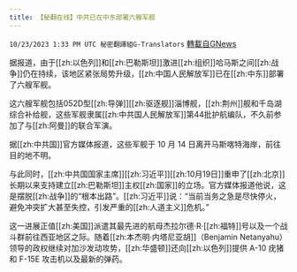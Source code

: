 ```yaml
---
title: 【秘翻在线】中共已在中东部署六艘军舰
---
```

`10/23/2023 1:33 PM UTC 秘密翻譯組G-Translators` [轉載自GNews](https://gnews.org/articles/1870140)

据报道，由于[[zh:以色列]]和[[zh:巴勒斯坦]]激进[[zh:组织]]哈马斯之间[[zh:战争]]仍在持续，该地区紧张局势升级，[[zh:中国人民解放军]]已在[[zh:中东]]部署了六艘军舰。

这六艘军舰包括052D型[[zh:导弹]][[zh:驱逐舰]]淄博舰，[[zh:荆州]]舰和千岛湖综合补给舰，这些军舰隶属[[zh:中共国人民解放军]]第44批护航编队，不久前参加了与[[zh:阿曼]]的联合军演。

据[[zh:中共国]]官方媒体报道，这些军舰于 10 月 14 日离开马斯喀特海岸，前往目的地不明。

与此同时，[[zh:中共国国家主席]][[zh:习近平]][[zh:10月19日]]重申了[[zh:北京]]长期以来支持建立[[zh:巴勒斯坦]]主权[[zh:国家]]的立场。官方媒体报道他说，这是摆脱[[zh:战争]]的“根本出路”。[[zh:习近平]]说：“当前当务之急是尽快停火，避免冲突扩大甚至失控，引发严重的[[zh:人道主义]]危机。”

这一进展正值[[zh:美国]]派遣其最先进的航母杰拉尔德·R·[[zh:福特]]号以及一个战斗群前往西亚地区之际。随着[[zh:本杰明·内塔尼亚胡]]（Benjamin Netanyahu）领导的政权继续对加沙发动攻势，[[zh:华盛顿]]还向[[zh:以色列]]提供 A-10 疣猪和 F-15E 攻击机以及最新的弹药。
